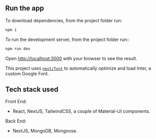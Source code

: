 ## Run the app
To download dependencies, from the project folder run:

```bash
npm i
```

To run the development server, from the project folder run::

```bash
npm run dev
```

Open [http://localhost:3000](http://localhost:3000) with your browser to see the result.

This project uses [`next/font`](https://nextjs.org/docs/basic-features/font-optimization) to automatically optimize and load Inter, a custom Google Font.

## Tech stack used

Front End:
- React, NextJS, TailwindCSS,  a couple of Material-UI components.

Back End:
- NextJS, MongoDB, Mongoose.


